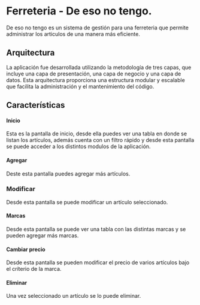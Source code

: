 
# Ferreteria - De eso no tengo.

De eso no tengo es un sistema de gestión para una ferreteria que permite administrar los articulos de una manera más eficiente.

## Arquitectura

La aplicación fue desarrollada utilizando la metodología de tres capas, que incluye una capa de presentación, una capa de negocio y una capa de datos. Esta arquitectura proporciona una estructura modular y escalable que facilita la administración y el mantenimiento del código.

## Características

#### Inicio

Esta es la pantalla de inicio, desde ella puedes ver una tabla en donde se listan los artículos, además cuenta con un filtro rápido y desde esta pantalla se puede acceder a los distintos modulos de la aplicación.

#### Agregar

Deste esta pantalla puedes agregar más artículos.

### Modificar

Desde esta pantalla se puede modificar un artículo seleccionado.

#### Marcas

Desde esta pantalla se puede ver una tabla con las distintas marcas y se pueden agregar más marcas.

#### Cambiar precio

Desde esta pantalla se pueden modificar el precio de varios artículos bajo el críterio de la marca.

#### Eliminar

Una vez seleccionado un artículo se lo puede eliminar.

